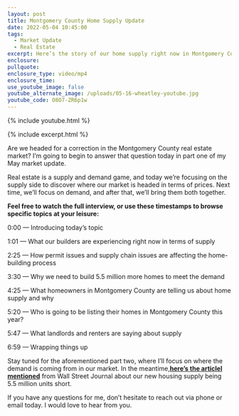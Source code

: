 ```yaml
---
layout: post
title: Montgomery County Home Supply Update
date: 2022-05-04 10:45:00
tags:
  - Market Update
  - Real Estate
excerpt: Here’s the story of our home supply right now in Montgomery County.
enclosure:
pullquote:
enclosure_type: video/mp4
enclosure_time:
use_youtube_image: false
youtube_alternate_image: /uploads/05-16-wheatley-youtube.jpg
youtube_code: O8O7-ZR6p1w
---
```

{% include youtube.html %}

{% include excerpt.html %}

Are we headed for a correction in the Montgomery County real estate market? I’m going to begin to answer that question today in part one of my May market update.&nbsp;

Real estate is a supply and demand game, and today we’re focusing on the supply side to discover where our market is headed in terms of prices. Next time, we’ll focus on demand, and after that, we’ll bring them both together.

**Feel free to watch the full interview, or use these timestamps to browse specific topics at your leisure:**

0:00 — Introducing today’s topic

1:01 — What our builders are experiencing right now in terms of supply

2:25 — How permit issues and supply chain issues are affecting the home-building process

3:30 — Why we need to build 5.5 million more homes to meet the demand

4:25 — What homeowners in Montgomery County are telling us about home supply and why

5:20 — Who is going to be listing their homes in Montgomery County this year?

5:47 — What landlords and renters are saying about supply

6:59 — Wrapping things up

Stay tuned for the aforementioned part two, where I’ll focus on where the demand is coming from in our market. In the meantime,[**here’s&nbsp;**](__notset__)[**the article**](https://www.wsj.com/articles/u-s-housing-market-needs-5-5-million-more-units-says-new-report-11623835800)[**I mentioned**](https://www.wsj.com/articles/u-s-housing-market-needs-5-5-million-more-units-says-new-report-11623835800) from Wall Street Journal about our new housing supply being 5.5 million units short.

If you have any questions for me, don’t hesitate to reach out via phone or email today. I would love to hear from you.
